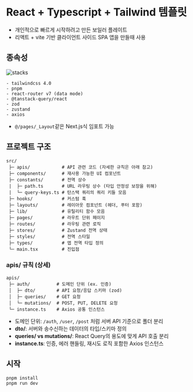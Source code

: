 # React + Typescript + Tailwind 템플릿

- 개인적으로 빠르게 시작하려고 만든 보일러 플레이트
- 리액트 + vite 기반 클라이언트 사이드 SPA 앱을 만들때 사용

## 종속성

![stacks](https://go-skill-icons.vercel.app/api/icons?i=react,typescript,tailwindcss,pnpm,reactquery,axios,zustand)

```
- tailwindcss 4.0
- pnpm
- react-router v7 (data mode)
- @tanstack-query/react
- zod
- zustand
- axios
```

- `@/pages/_Layout`같은 Next.js식 임포트 가능

## 프로젝트 구조

```
src/
 ├─ apis/            # API 관련 코드 (자세한 규칙은 아래 참고)
 ├─ components/      # 재사용 가능한 UI 컴포넌트
 ├─ constants/       # 전역 상수
 |  ├─ path.ts       # URL 라우팅 상수 (타입 안정성 보장을 위해)
 |  └─ query-keys.ts # 탄스택 쿼리의 쿼리 키들 모음
 ├─ hooks/           # 커스텀 훅
 ├─ layouts/         # 레이아웃 컴포넌트 (헤더, 푸터 포함)
 ├─ lib/             # 유틸리티 함수 모음
 ├─ pages/           # 라우트 단위 페이지
 ├─ routes/          # 라우팅 관련 로직
 ├─ stores/          # Zustand 전역 상태
 ├─ styles/          # 전역 스타일
 ├─ types/           # 앱 전역 타입 정의
 └─ main.tsx         # 진입점
```

### apis/ 규칙 (상세)

```
apis/
 ├─ auth/          # 도메인 단위 (ex. 인증)
 │  ├─ dto/        # API 요청/응답 스키마 (zod)
 │  ├─ queries/    # GET 요청
 │  └─ mutations/  # POST, PUT, DELETE 요청
 └─ instance.ts    # Axios 공통 인스턴스
```

- 도메인 단위: `/auth`, `/user`, `/post` 처럼 서버 API 기준으로 폴더 분리
- **dto/**: 서버와 송수신하는 데이터의 타입/스키마 정의
- **queries/ vs mutations/**: React Query의 용도에 맞게 API 호출 분리
- **instance.ts**: 인증, 에러 핸들링, 재시도 로직 포함한 Axios 인스턴스

## 시작

```
pnpm install
pnpm run dev
```
